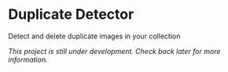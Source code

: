# Duplicate Detector

Detect and delete duplicate images in your collection

*This project is still under development. Check back later for more information.*